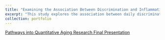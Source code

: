 ```yaml
---
title: "Examining the Association Between Discrimination and Inflammation"
excerpt: "This study explores the association between daily discrimination and inflammation burden in the Midlife in the United States (MIDUS) Refresher dataset while accounting for demographic, health, and health behavior covariates to understand potential mediating factors like BMI.​<br/><img src='/images/Poster_PQAR_screenshot.png'>"
collection: portfolio
---
```


<a href = "https://docs.google.com/presentation/d/1T499Tusig9HlLLFaA7TxeB6A4ZllAbNef_hjnLTL_6w/edit?usp=sharing">Pathways into Quantitative Aging Research Final Presentation</a>
